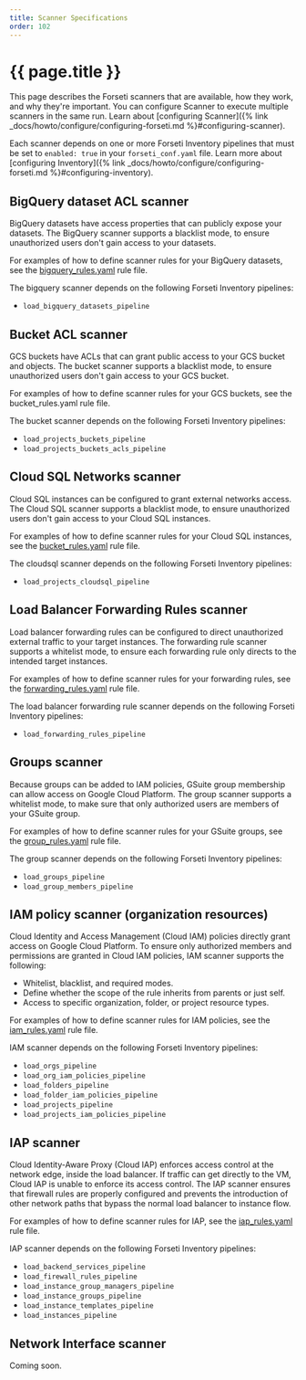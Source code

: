 ```yaml
---
title: Scanner Specifications
order: 102
---
```


# {{ page.title }}

This page describes the Forseti scanners that are available, how they work, and
why they're important. You can configure Scanner to execute multiple scanners in
the same run. Learn about [configuring
Scanner]({% link _docs/howto/configure/configuring-forseti.md %}#configuring-scanner).

Each scanner depends on one or more Forseti Inventory pipelines that must be set
to `enabled: true` in your `forseti_conf.yaml` file. Learn more about
[configuring
Inventory]({% link _docs/howto/configure/configuring-forseti.md %}#configuring-inventory).

## BigQuery dataset ACL scanner

BigQuery datasets have access properties that can publicly expose your datasets.
The BigQuery scanner supports a blacklist mode, to ensure unauthorized users
don't gain access to your datasets.

For examples of how to define scanner rules for your BigQuery datasets, see the
[bigquery_rules.yaml](https://github.com/GoogleCloudPlatform/forseti-security/blob/dev/rules/bigquery_rules.yaml)
rule file.

The bigquery scanner depends on the following Forseti Inventory pipelines:

- `load_bigquery_datasets_pipeline`

## Bucket ACL scanner

GCS buckets have ACLs that can grant public access to your GCS bucket and
objects. The bucket scanner supports a blacklist mode, to ensure unauthorized
users don't gain access to your GCS bucket.

For examples of how to define scanner rules for your GCS buckets, see the
bucket_rules.yaml rule file.

The bucket scanner depends on the following Forseti Inventory pipelines:

- `load_projects_buckets_pipeline`
- `load_projects_buckets_acls_pipeline`

## Cloud SQL Networks scanner

Cloud SQL instances can be configured to grant external networks access. The
Cloud SQL scanner supports a blacklist mode, to ensure unauthorized users don't
gain access to your Cloud SQL instances.

For examples of how to define scanner rules for your Cloud SQL instances, see
the
[bucket_rules.yaml](https://github.com/GoogleCloudPlatform/forseti-security/blob/dev/rules/bucket_rules.yaml)
rule file.

The cloudsql scanner depends on the following Forseti Inventory pipelines:

- `load_projects_cloudsql_pipeline`

## Load Balancer Forwarding Rules scanner

Load balancer forwarding rules can be configured to direct unauthorized external
traffic to your target instances. The forwarding rule scanner supports a
whitelist mode, to ensure each forwarding rule only directs to the intended
target instances.

For examples of how to define scanner rules for your forwarding rules, see the
[forwarding_rules.yaml](https://github.com/GoogleCloudPlatform/forseti-security/blob/dev/rules/forwarding_rules.yaml)
rule file.

The load balancer forwarding rule scanner depends on the following Forseti
Inventory pipelines:

- `load_forwarding_rules_pipeline`

## Groups scanner

Because groups can be added to IAM policies, GSuite group membership can allow
access on Google Cloud Platform. The group scanner supports a whitelist mode, to
make sure that only authorized users are members of your GSuite group.

For examples of how to define scanner rules for your GSuite groups, see the
[group_rules.yaml](https://github.com/GoogleCloudPlatform/forseti-security/blob/dev/rules/group_rules.yaml)
rule file.

The group scanner depends on the following Forseti Inventory pipelines:

- `load_groups_pipeline`
- `load_group_members_pipeline`

## IAM policy scanner (organization resources)

Cloud Identity and Access Management (Cloud IAM) policies directly grant access
on Google Cloud Platform. To ensure only authorized members and permissions are
granted in Cloud IAM policies, IAM scanner supports the following:

- Whitelist, blacklist, and required modes.
- Define whether the scope of the rule inherits from parents or just self.
- Access to specific organization, folder, or project resource types.

For examples of how to define scanner rules for IAM policies, see the
[iam_rules.yaml](https://github.com/GoogleCloudPlatform/forseti-security/blob/dev/rules/iam_rules.yaml)
rule file.

IAM scanner depends on the following Forseti Inventory pipelines:

- `load_orgs_pipeline`
- `load_org_iam_policies_pipeline`
- `load_folders_pipeline`
- `load_folder_iam_policies_pipeline`
- `load_projects_pipeline`
- `load_projects_iam_policies_pipeline`

## IAP scanner

Cloud Identity-Aware Proxy (Cloud IAP) enforces access control at the network
edge, inside the load balancer. If traffic can get directly to the VM, Cloud IAP
is unable to enforce its access control. The IAP scanner ensures that firewall
rules are properly configured and prevents the introduction of other network
paths that bypass the normal load balancer to instance flow.

For examples of how to define scanner rules for IAP, see the
[iap_rules.yaml](https://github.com/GoogleCloudPlatform/forseti-security/blob/dev/rules/iap_rules.yaml)
rule file.

IAP scanner depends on the following Forseti Inventory pipelines:

- `load_backend_services_pipeline`
- `load_firewall_rules_pipeline`
- `load_instance_group_managers_pipeline`
- `load_instance_groups_pipeline`
- `load_instance_templates_pipeline`
- `load_instances_pipeline`

## Network Interface scanner

Coming soon.
